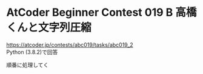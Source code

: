 # AtCoder Beginner Contest 019 B 高橋くんと文字列圧縮  
https://atcoder.jp/contests/abc019/tasks/abc019_2  
Python (3.8.2)で回答  

順番に処理してく
